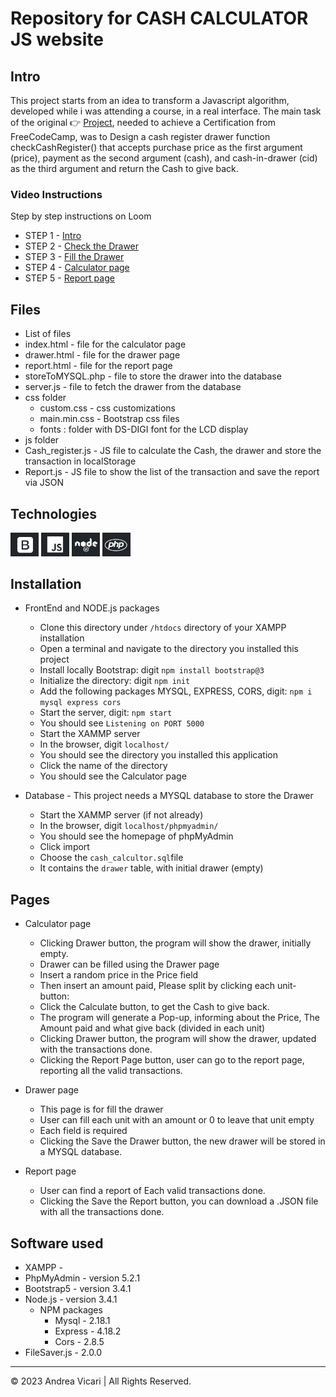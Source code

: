 # Repository for CASH CALCULATOR JS website

## Intro
This project starts from an idea to transform a Javascript algorithm, developed while i was attending a course, in a real interface. The main task of the original 👉 [Project](https://www.freecodecamp.org/learn/javascript-algorithms-and-data-structures/javascript-algorithms-and-data-structures-projects/cash-register), needed to achieve a Certification from FreeCodeCamp, was to Design a cash register drawer function checkCashRegister() that accepts purchase price as the first argument (price), payment as the second argument (cash), and cash-in-drawer (cid) as the third argument and return the Cash to give back.

### Video Instructions
Step by step instructions on Loom
* STEP 1 - <a href="https://www.loom.com/share/1efa09a420ac436bb1d041834a1f54e2?sid=10c7ccd2-aba3-4590-81be-bf91236ae239" target ="_blank">Intro</a>
* STEP 2 - <a href="https://www.loom.com/share/95b404f9d6674ecbb5bf640f0d8e97a5?sid=8e2a8187-dfc7-4d3a-9081-52be0766a165" target ="_blank">Check the Drawer</a>
* STEP 3 - <a href="https://www.loom.com/share/9f139f7742c44822998f68c433490789?sid=7e6b2a93-51b7-4c3e-9287-dd21050a5bcc" target ="_blank">Fill the Drawer</a>
* STEP 4 - <a href="https://www.loom.com/share/804eec38e76142ecaf4ebc39681bb3ef?sid=e7afda2e-bd43-4dd1-9ff9-20ea9e6004fa" target ="_blank">Calculator page</a>
* STEP 5 - <a href="https://www.loom.com/share/06f8f394c48c4cc9ba77d3565af00104?sid=49f172af-c3fd-4de7-ba58-71c86ee2c62c" target ="_blank">Report page</a>

## Files
* List of files
* index.html - file for the calculator page
* drawer.html - file for the drawer page
* report.html - file for the report page
* storeToMYSQL.php - file to store the drawer into the database
* server.js - file to fetch the drawer from the database
* css folder
  * custom.css - css customizations
  * main.min.css - Bootstrap css files
  * fonts : folder with DS-DIGI font for the LCD display
* js folder
 * Cash_register.js - JS file to calculate the Cash, the drawer and store the transaction in localStorage
 * Report.js - JS file to show the list of the transaction and save the report via JSON

## Technologies
<img src="https://github.com/Andrea-vicari/Andrea-vicari/blob/main/Bootstrap_logo.png" style="width:45px"> <img src="https://github.com/Andrea-vicari/Andrea-vicari/blob/main/JS_logo.png" style="width:45px"> <img src="https://github.com/Andrea-vicari/Andrea-vicari/blob/main/NODE_logo.png" style="width:45px"> <img src="https://github.com/Andrea-vicari/Andrea-vicari/blob/main/PHP_logo.png" style="width:45px">

## Installation
* FrontEnd and NODE.js packages
  * Clone this directory under `/htdocs` directory of your XAMPP installation
  * Open  a terminal and navigate to the directory you installed this project
  * Install locally Bootstrap: digit `npm install bootstrap@3`
  * Initialize the directory: digit `npm init`
  * Add the following packages MYSQL, EXPRESS, CORS, digit: `npm i mysql express cors`
  * Start the server, digit: `npm start`
  * You should see `Listening on PORT 5000`
  * Start the XAMMP server
  * In the browser, digit `localhost/`
  * You should see the directory you installed this application
  * Click the name of the directory
  * You should see the Calculator page

* Database -  This project needs a MYSQL database to store the Drawer
  * Start the XAMMP server (if not already)
  * In the browser, digit `localhost/phpmyadmin/`
  * You should see the homepage of phpMyAdmin
  * Click import
  * Choose the `cash_calcultor.sql`file
  * It contains the `drawer` table, with initial drawer (empty)

## Pages
* Calculator page
  * Clicking Drawer button, the program will show the drawer, initially empty.
  * Drawer can be filled using the Drawer page
  * Insert a random price in the Price field
  * Then insert an amount paid, Please split by clicking each unit-button:
  * Click the Calculate button, to get the Cash to give back.
  * The program will generate a Pop-up, informing about the Price, The Amount paid and what give back (divided in each unit)
  * Clicking Drawer button, the program will show the drawer, updated with the transactions done.
  * Clicking the Report Page button, user can go to the report page, reporting all the valid transactions.

* Drawer page
  * This page is for fill the drawer
  * User can fill each unit with an amount or 0 to leave that unit empty
  * Each field is required
  * Clicking the Save the Drawer button, the new drawer will be stored in a MYSQL database.

* Report page
  * User can find a report of Each valid transactions done.
  * Clicking the Save the Report button, you can download a .JSON file with all the transactions done.

## Software used

* XAMPP -
 * PhpMyAdmin - version 5.2.1
* Bootstrap5 - version 3.4.1
* Node.js - version 3.4.1
  * NPM packages
    * Mysql - 2.18.1
    * Express - 4.18.2
    * Cors - 2.8.5
 * FileSaver.js - 2.0.0

- - -
© 2023 Andrea Vicari | All Rights Reserved.
